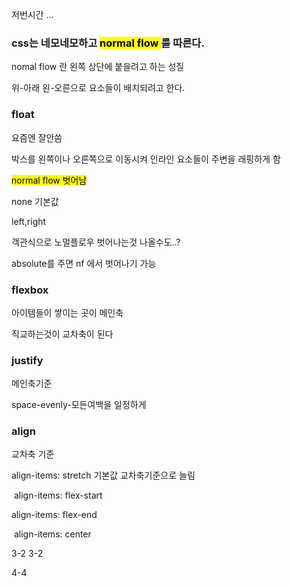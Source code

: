 저번시간 ...

### css는 네모네모하고 <mark>normal flow </mark>를 따른다.

nomal flow 란 왼쪽 상단에 붙을려고 하는 성질 

위-아래 왼-오른으로 요소들이 배치되려고 한다.



### float

요즘엔 잘안씀

박스를 왼쪽이나 오른쪽으로 이동시켜 인라인 요소들이 주변을 래핑하게 함

<mark>normal flow 벗어남</mark>

none 기본값

left,right



객관식으로 노멀플로우 벗어나는것 나올수도..?

absolute를 주면 nf 에서 벗어나기 가능



### flexbox

아이템들이 쌓이는 곳이 메인축

직교하는것이 교차축이 된다



### justify

메인축기준

space-evenly-모든여백을 일정하게





### align

교차축 기준

align-items: stretch 기본값 교차축기준으로 늘림

 align-items: flex-start  

align-items: flex-end

 align-items: center



3-2 3-2

4-4
